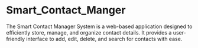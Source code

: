 # Smart_Contact_Manger
The Smart Contact Manager System is a web-based application designed to efficiently store, manage, and organize contact details. It provides a user-friendly interface to add, edit, delete, and search for contacts with ease. 

